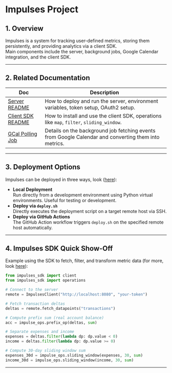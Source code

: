 # Impulses Project

## 1. Overview
Impulses is a system for tracking user-defined metrics, storing them persistently, and providing analytics via a client SDK.  
Main components include the server, background jobs, Google Calendar integration, and the client SDK.

---

## 2. Related Documentation
| Doc | Description |
|-----|-------------|
| [Server README](server/README.md) | How to deploy and run the server, environment variables, token setup, OAuth2 setup. |
| [Client SDK README](client-sdk/README.md) | How to install and use the client SDK, operations like `map`, `filter`, `sliding_window`. |
| [GCal Polling Job](server/G_CAL_POLLING_JOB.md) | Details on the background job fetching events from Google Calendar and converting them into metrics. |

---

## 3. Deployment Options
Impulses can be deployed in three ways, look ([here](server/README.md)):
- **Local Deployment**  
  Run directly from a development environment using Python virtual environments. Useful for testing or development.
- **Deploy via `deploy.sh`**  
  Directly executes the deployment script on a target remote host via SSH.
- **Deploy via GitHub Actions**  
  The GitHub Action workflow triggers `deploy.sh` on the specified remote host automatically.

---

## 4. Impulses SDK Quick Show-Off
Example using the SDK to fetch, filter, and transform metric data (for more, look [here](client-sdk/README.md)):

```python
from impulses_sdk import client
from impulses_sdk import operations

# Connect to the server
remote = ImpulsesClient("http://localhost:8080", "your-token")

# Fetch transaction deltas
deltas = remote.fetch_datapoints("transactions")

# Compute prefix sum (real account balance)
acc = impulse_ops.prefix_op(deltas, sum)

# Separate expenses and income
expenses = deltas.filter(lambda dp: dp.value < 0)
income = deltas.filter(lambda dp: dp.value >= 0)

# Compute 30-day sliding window sum
expenses_30d = impulse_ops.sliding_window(expenses, 30, sum)
income_30d = impulse_ops.sliding_window(income, 30, sum)
```
---
